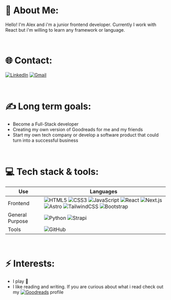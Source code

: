 

<!--
**Alexx147896/Alexx147896** is a ✨ _special_ ✨ repository because its `README.md` (this file) appears on your GitHub profile.

Here are some ideas to get you started:

- 🔭 I’m currently working on ...
- 🌱 I’m currently learning ...
- 👯 I’m looking to collaborate on ...
- 🤔 I’m looking for help with ...
- 💬 Ask me about ...
- 📫 How to reach me: ...
- 😄 Pronouns: ...
- ⚡ Fun fact: ...
-->

# **💫 About Me:**

Hello!
I'm Alex and i'm a junior frontend developer. Currently I work with React but i'm willing to learn any framework or language.


<br />

# **🌐 Contact:**

[![LinkedIn](https://img.shields.io/badge/LinkedIn-%230077B5.svg?&style=for-the-badge&logo=LinkedIn&logoColor=white)](https://www.linkedin.com/in/alex-hern%C3%A1n/)
[![Gmail](https://img.shields.io/badge/Gmail-D14836?style=for-the-badge&logo=gmail&logoColor=white)](mailto:alexwebdev96@gmail.com)

<br />

# ✍️ **Long term goals:**

- Become a Full-Stack developer
- Creating my own version of Goodreads for me and my friends
- Start my own tech company or develop a software product that could turn into a successful business

<br />

# 💻 **Tech stack & tools:**

| Use | Languages |
| --- | --- |
| Frontend | ![HTML5](https://img.shields.io/badge/-HTML5-E34F26?style=flat-square&logo=html5&logoColor=white) ![CSS3](https://img.shields.io/badge/-CSS3-1572B6?style=flat-square&logo=css3) ![JavaScript](https://img.shields.io/badge/-JavaScript-F7DF1E?style=flat-square&logo=javascript&logoColor=black) ![React](https://img.shields.io/badge/-React-61DAFB?style=flat-square&logo=react&logoColor=black) ![Next.js](https://img.shields.io/badge/-Next.js-000000?style=flat-square&logo=next.js&logoColor=white) ![Astro](https://img.shields.io/badge/-Astro-FF5C5C?style=flat-square&logo=astro&logoColor=white) ![TailwindCSS](https://img.shields.io/badge/-TailwindCSS-38B2AC?style=flat-square&logo=tailwind-css&logoColor=white) ![Bootstrap](https://img.shields.io/badge/-Bootstrap-7952B3?style=flat-square&logo=bootstrap&logoColor=white)|
| General Purpose | ![Python](https://img.shields.io/badge/-Python-3776AB?style=flat-square&logo=python&logoColor=white) ![Strapi](https://img.shields.io/badge/Strapi-2F2E8B?style=flat-square&logo=strapi&logoColor=white) |
| Tools | ![GitHub](https://img.shields.io/badge/-GitHub-181717?style=flat-square&logo=github) |

<br />

# ⚡ **Interests:**

- I play 🎸
- I like reading and writing. If you are curious about what i read check out my  [![Goodreads](https://img.shields.io/badge/-Goodreads-372213?style=flat-square&logo=goodreads&logoColor=white)](https://www.goodreads.com/user/show/108449329-alex)
  profile
